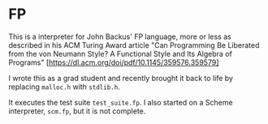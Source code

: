 # FP

This is a interpreter for John Backus' FP language, more or less as described
in his ACM Turing Award article
"Can Programming Be Liberated from the von Neumann Style? A Functional Style and Its Algebra of Programs"
 [https://dl.acm.org/doi/pdf/10.1145/359576.359579]

I wrote this as a grad student and recently brought it back to life by
replacing `malloc.h` with `stdlib.h`.

It executes the test suite `test_suite.fp`.  I also started on a Scheme interpreter, `scm.fp`,
but it is not complete.

